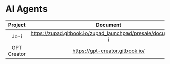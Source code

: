 # AI Agents

<table><thead><tr><th width="240" align="center">Project</th><th align="center">Document</th></tr></thead><tbody><tr><td align="center">Jo-i</td><td align="center"><a href="https://zupad.gitbook.io/zupad_launchpad/presale/document/jo-i">https://zupad.gitbook.io/zupad_launchpad/presale/document/jo-i</a></td></tr><tr><td align="center">GPT Creator</td><td align="center"><a href="https://gpt-creator.gitbook.io/gpt-creator/">https://gpt-creator.gitbook.io/</a></td></tr></tbody></table>
